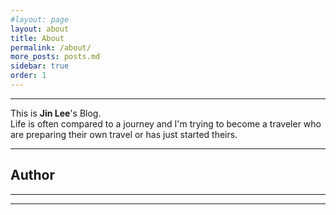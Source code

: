```yaml
---
#layout: page
layout: about
title: About
permalink: /about/
more_posts: posts.md
sidebar: true
order: 1
---
```

***

This is **Jin Lee**'s Blog.  
Life is often compared to a journey and I'm trying to become a traveler who are preparing their own travel or has just started theirs.  

***

## Author
<!--author-->

***

<!--posts_list-->

***